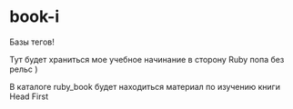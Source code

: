 # book-i
Базы тегов!

Тут будет храниться мое учебное начинание в сторону Ruby  попа без рельс  )  

В  каталоге ruby_book будет находиться материал по изучению книги Head First
